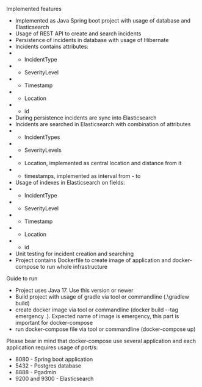 Implemented features
- Implemented as Java Spring boot project with usage of database and Elasticsearch
- Usage of REST API to create and search incidents
- Persistence of incidents in database with usage of Hibernate
- Incidents contains attributes:
- - IncidentType
- - SeverityLevel
- - Timestamp
- - Location
- - id
- During persistence incidents are sync into Elasticsearch
- Incidents are searched in Elasticsearch with combination of attributes
- - IncidentTypes
- - SeverityLevels
- - Location, implemented as central location and distance from it
- - timestamps, implemented as interval from - to
- Usage of indexes in Elasticsearch on fields:
- - IncidentType
- - SeverityLevel
- - Timestamp
- - Location
- - id
- Unit testing for incident creation and searching
- Project contains Dockerfile to create image of application and docker-compose to run whole infrastructure

Guide to run
- Project uses Java 17. Use this version or newer
- Build project with usage of gradle via tool or commandline (.\gradlew build)
- create docker image via tool or commandline (docker build --tag emergency .). Expected name of image is emergency, this part is important for docker-compose
- run docker-compose file via tool or commandline (docker-compose up)

Please bear in mind that docker-compose use several application and each application requires usage of port/s:
- 8080 - Spring boot application
- 5432 - Postgres database
- 8888 - Pgadmin
- 9200 and 9300 - Elasticsearch

